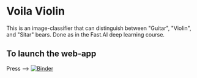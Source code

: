 # Voila Violin

This is an image-classifier that can distinguish between "Guitar", "Violin", and "Sitar" bears. Done as in the Fast.AI deep learning course.

## To launch the web-app

Press -->  [![Binder](https://mybinder.org/badge_logo.svg)](https://mybinder.org/v2/gh/atb033/voila_violin/main?urlpath=%2Fvoila%2Frender%2Finstrument_classifier.ipynb)
